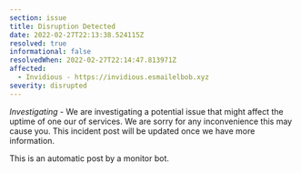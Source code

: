 ```yaml
---
section: issue
title: Disruption Detected
date: 2022-02-27T22:13:38.524115Z
resolved: true
informational: false
resolvedWhen: 2022-02-27T22:14:47.813971Z
affected:
  - Invidious - https://invidious.esmailelbob.xyz
severity: disrupted
---
```

*Investigating* - We are investigating a potential issue that might affect the uptime of one our of services. We are sorry for any inconvenience this may cause you. This incident post will be updated once we have more information.

This is an automatic post by a monitor bot.
        